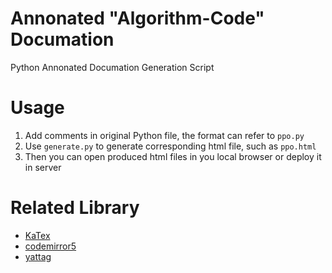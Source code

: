 # Annonated "Algorithm-Code" Documation
Python Annonated Documation Generation Script

# Usage
1. Add comments in original Python file, the format can refer to ``ppo.py``
2. Use ``generate.py`` to generate corresponding html file, such as ``ppo.html``
3. Then you can open produced html files in you local browser or deploy it in server


# Related Library
- [KaTex](https://github.com/KaTeX/KaTeX)
- [codemirror5](https://github.com/codemirror/codemirror5)
- [yattag](https://www.yattag.org/)

